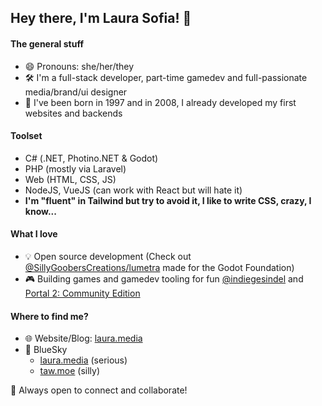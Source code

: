 ## Hey there, I'm Laura Sofia! 👋

#### The general stuff
- 😄 Pronouns: she/her/they
- 🛠️ I'm a full-stack developer, part-time gamedev and full-passionate media/brand/ui designer
- 🌱 I've been born in 1997 and in 2008, I already developed my first websites and backends

#### Toolset
- C# (.NET, Photino.NET & Godot)
- PHP (mostly via Laravel)
- Web (HTML, CSS, JS)
- NodeJS, VueJS (can work with React but will hate it)
- **I'm "fluent" in Tailwind but try to avoid it, I like to write CSS, crazy, I know...**

#### What I love
- 💡 Open source development (Check out [@SillyGoobersCreations/lumetra](https://github.com/SillyGoobersCreations/lumetra) made for the Godot Foundation)
- 🎮 Building games and gamedev tooling for fun [@indiegesindel](https://indiegesindel.games) and [Portal 2: Community Edition](https://p2ce.org)

#### Where to find me?
- 🌐 Website/Blog: [laura.media](https://laura.media)
- 🦋 BlueSky
  - [laura.media](https://bsky.app/profile/laura.media) (serious)
  - [taw.moe](https://bsky.app/profile/taw.moe) (silly)


🤝 Always open to connect and collaborate!
